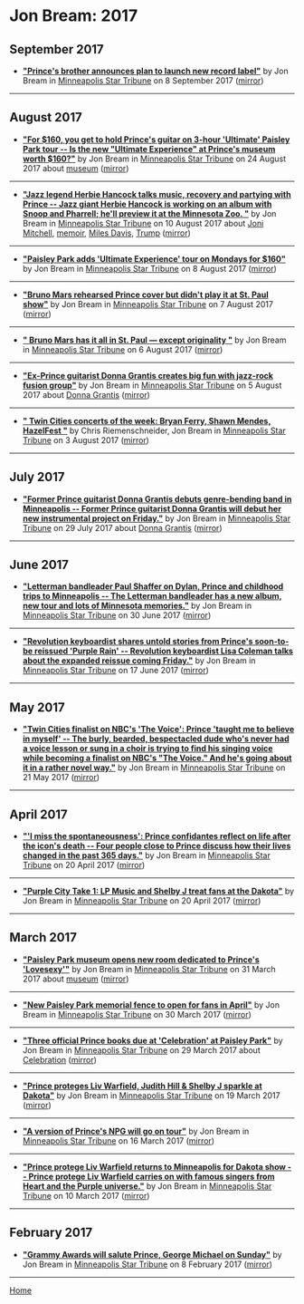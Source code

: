 # Jon Bream: 2017

## September 2017

 - [**"Prince's brother announces plan to launch new record label"**](http://www.startribune.com/prince-s-brother-announces-plan-to-launch-new-record-label/443175193/) by Jon Bream in [Minneapolis Star Tribune](http://www.startribune.com/) on 8 September 2017 ([mirror](https://web.archive.org/web/*/http://www.startribune.com/prince-s-brother-announces-plan-to-launch-new-record-label/443175193/))

----

## August 2017

 - [**"For $160, you get to hold Prince's guitar on 3-hour 'Ultimate' Paisley Park tour -- Is the new "Ultimate Experience" at Prince's museum worth $160?"**](http://www.startribune.com/for-160-you-get-to-hold-prince-s-guitar-on-3-hour-ultimate-paisley-park-tour/441644933/) by Jon Bream in [Minneapolis Star Tribune](http://www.startribune.com/) on 24 August 2017 about [museum](../../topics/museum/index.md) ([mirror](https://web.archive.org/web/*/http://www.startribune.com/for-160-you-get-to-hold-prince-s-guitar-on-3-hour-ultimate-paisley-park-tour/441644933/))

----

 - [**"Jazz legend Herbie Hancock talks music, recovery and partying with Prince                                     -- Jazz giant Herbie Hancock is working on an album with Snoop and Pharrell; he'll preview it at the Minnesota Zoo. "**](http://www.startribune.com/jazz-legend-herbie-hancock-talks-music-recovery-and-partying-with-prince/439675873/) by Jon Bream in [Minneapolis Star Tribune](http://www.startribune.com/) on 10 August 2017 about [Joni Mitchell](../../topics/joni-mitchell/index.md), [memoir](../../topics/memoir/index.md), [Miles Davis](../../topics/miles-davis/index.md), [Trump](../../topics/trump/index.md) ([mirror](https://web.archive.org/web/*/http://www.startribune.com/jazz-legend-herbie-hancock-talks-music-recovery-and-partying-with-prince/439675873/))

----

 - [**"Paisley Park adds 'Ultimate Experience' tour on Mondays for $160"**](http://www.startribune.com/paisley-park-adds-ultimate-experience-tour-on-mondays-for-160/439138733/) by Jon Bream in [Minneapolis Star Tribune](http://www.startribune.com/) on 8 August 2017 ([mirror](https://web.archive.org/web/*/http://www.startribune.com/paisley-park-adds-ultimate-experience-tour-on-mondays-for-160/439138733/))

----

 - [**"Bruno Mars rehearsed Prince cover but didn't play it at St. Paul show"**](http://www.startribune.com/bruno-mars-rehearsed-prince-cover-but-didn-t-play-it-at-st-paul-show/439070063/) by Jon Bream in [Minneapolis Star Tribune](http://www.startribune.com/) on 7 August 2017 ([mirror](https://web.archive.org/web/*/http://www.startribune.com/bruno-mars-rehearsed-prince-cover-but-didn-t-play-it-at-st-paul-show/439070063/))

----

 - [**"
                                            Bruno Mars has it all in St. Paul — except originality
                                    "**](http://www.startribune.com/bruno-mars-has-it-all-in-st-paul-show-except-originality/438815383/) by Jon Bream in [Minneapolis Star Tribune](http://www.startribune.com/) on 6 August 2017 ([mirror](https://web.archive.org/web/*/http://www.startribune.com/bruno-mars-has-it-all-in-st-paul-show-except-originality/438815383/))

----

 - [**"Ex-Prince guitarist Donna Grantis creates big fun with jazz-rock fusion group"**](http://www.startribune.com/ex-prince-guitarist-donna-grantis-creates-big-fun-with-jazz-rock-fusion-group/438738623/) by Jon Bream in [Minneapolis Star Tribune](http://www.startribune.com/) on 5 August 2017 about [Donna Grantis](../../topics/donna-grantis/index.md) ([mirror](https://web.archive.org/web/*/http://www.startribune.com/ex-prince-guitarist-donna-grantis-creates-big-fun-with-jazz-rock-fusion-group/438738623/))

----

 - [**"
                                            Twin Cities concerts of the week: Bryan Ferry, Shawn Mendes, HazelFest
                                    "**](http://www.startribune.com/twin-cities-concerts-of-the-week-bryan-ferry-shawn-mendes-hazelfest/438320523/) by Chris Riemenschneider, Jon Bream in [Minneapolis Star Tribune](http://www.startribune.com/) on 3 August 2017 ([mirror](https://web.archive.org/web/*/http://www.startribune.com/twin-cities-concerts-of-the-week-bryan-ferry-shawn-mendes-hazelfest/438320523/))

----

## July 2017

 - [**"Former Prince guitarist Donna Grantis debuts genre-bending band in Minneapolis -- Former Prince guitarist Donna Grantis will debut her new instrumental project on Friday."**](http://www.startribune.com/former-prince-guitarist-donna-grantis-debuts-genre-bending-band-in-minneapolis/437048403/) by Jon Bream in [Minneapolis Star Tribune](http://www.startribune.com/) on 29 July 2017 about [Donna Grantis](../../topics/donna-grantis/index.md) ([mirror](https://web.archive.org/web/*/http://www.startribune.com/former-prince-guitarist-donna-grantis-debuts-genre-bending-band-in-minneapolis/437048403/))

----

## June 2017

 - [**"Letterman bandleader Paul Shaffer on Dylan, Prince and childhood trips to Minneapolis -- The Letterman bandleader has a new album, new tour and lots of Minnesota memories."**](http://www.startribune.com/letterman-bandleader-paul-shaffer-on-dylan-prince-and-childhood-trips-to-minneapolis/431565983/) by Jon Bream in [Minneapolis Star Tribune](http://www.startribune.com/) on 30 June 2017 ([mirror](https://web.archive.org/web/*/http://www.startribune.com/letterman-bandleader-paul-shaffer-on-dylan-prince-and-childhood-trips-to-minneapolis/431565983/))

----

 - [**"Revolution keyboardist shares untold stories from Prince's soon-to-be reissued 'Purple Rain' -- Revolution keyboardist Lisa Coleman talks about the expanded reissue coming Friday."**](http://www.startribune.com/revolution-keyboardist-shares-untold-stories-from-prince-s-soon-to-be-reissued-purple-rain/428738003/) by Jon Bream in [Minneapolis Star Tribune](http://www.startribune.com/) on 17 June 2017 ([mirror](https://web.archive.org/web/*/http://www.startribune.com/revolution-keyboardist-shares-untold-stories-from-prince-s-soon-to-be-reissued-purple-rain/428738003/))

----

## May 2017

 - [**"Twin Cities finalist on NBC's 'The Voice': Prince 'taught me to believe in myself' -- The burly, bearded, bespectacled dude who's never had a voice lesson or sung in a choir is trying to find his singing voice while becoming a finalist on NBC's "The Voice." And he's going about it in a rather novel way."**](http://www.startribune.com/twin-cities-finalist-on-nbc-s-the-voice-prince-taught-me-to-believe-in-myself/423524923/) by Jon Bream in [Minneapolis Star Tribune](http://www.startribune.com/) on 21 May 2017 ([mirror](https://web.archive.org/web/*/http://www.startribune.com/twin-cities-finalist-on-nbc-s-the-voice-prince-taught-me-to-believe-in-myself/423524923/))

----

## April 2017

 - [**"'I miss the spontaneousness': Prince confidantes reflect on life after the icon's death -- Four people close to Prince discuss how their lives changed in the past 365 days."**](http://www.startribune.com/i-miss-the-spontaneousness-prince-confidantes-reflect-on-life-after-the-megastar-s-death/419969643/) by Jon Bream in [Minneapolis Star Tribune](http://www.startribune.com/) on 20 April 2017 ([mirror](https://web.archive.org/web/*/http://www.startribune.com/i-miss-the-spontaneousness-prince-confidantes-reflect-on-life-after-the-megastar-s-death/419969643/))

----

 - [**"Purple City Take 1: LP Music and Shelby J treat fans at the Dakota"**](http://www.startribune.com/purple-city-take-1-lp-music-and-shelby-j-treat-fans-at-the-dakota/419926573/) by Jon Bream in [Minneapolis Star Tribune](http://www.startribune.com/) on 20 April 2017 ([mirror](https://web.archive.org/web/*/http://www.startribune.com/purple-city-take-1-lp-music-and-shelby-j-treat-fans-at-the-dakota/419926573/))

----

## March 2017

 - [**"Paisley Park museum opens new room dedicated to Prince's 'Lovesexy'"**](http://www.startribune.com/paisley-park-museum-opens-new-room-dedicated-to-prince-s-lovesexy/417745653/) by Jon Bream in [Minneapolis Star Tribune](http://www.startribune.com/) on 31 March 2017 about [museum](../../topics/museum/index.md) ([mirror](https://web.archive.org/web/*/http://www.startribune.com/paisley-park-museum-opens-new-room-dedicated-to-prince-s-lovesexy/417745653/))

----

 - [**"New Paisley Park memorial fence to open for fans in April"**](http://www.startribune.com/new-paisley-park-memorial-fence-to-open-for-fans-in-april/417735013/) by Jon Bream in [Minneapolis Star Tribune](http://www.startribune.com/) on 30 March 2017 ([mirror](https://web.archive.org/web/*/http://www.startribune.com/new-paisley-park-memorial-fence-to-open-for-fans-in-april/417735013/))

----

 - [**"Three official Prince books due at 'Celebration' at Paisley Park"**](http://www.startribune.com/three-official-prince-books-due-at-celebration-at-paisley-park/417539473/) by Jon Bream in [Minneapolis Star Tribune](http://www.startribune.com/) on 29 March 2017 about [Celebration](../../topics/celebration/index.md) ([mirror](https://web.archive.org/web/*/http://www.startribune.com/three-official-prince-books-due-at-celebration-at-paisley-park/417539473/))

----

 - [**"Prince proteges Liv Warfield, Judith Hill & Shelby J sparkle at Dakota"**](http://www.startribune.com/prince-proteges-liv-warfield-judith-hill-shelby-j-sparkle-at-dakota/416564103/) by Jon Bream in [Minneapolis Star Tribune](http://www.startribune.com/) on 19 March 2017 ([mirror](https://web.archive.org/web/*/http://www.startribune.com/prince-proteges-liv-warfield-judith-hill-shelby-j-sparkle-at-dakota/416564103/))

----

 - [**"A version of Prince's NPG will go on tour"**](http://www.startribune.com/a-version-of-prince-s-npg-will-go-on-tour/416357484/) by Jon Bream in [Minneapolis Star Tribune](http://www.startribune.com/) on 16 March 2017 ([mirror](https://web.archive.org/web/*/http://www.startribune.com/a-version-of-prince-s-npg-will-go-on-tour/416357484/))

----

 - [**"Prince protege Liv Warfield returns to Minneapolis for Dakota show -- Prince protege Liv Warfield carries on with famous singers from Heart and the Purple universe."**](http://www.startribune.com/prince-prot-xe9-g-xe9-e-liv-warfield-returns-to-minneapolis-to-perform-at-dakota/415818874/) by Jon Bream in [Minneapolis Star Tribune](http://www.startribune.com/) on 10 March 2017 ([mirror](https://web.archive.org/web/*/http://www.startribune.com/prince-prot-xe9-g-xe9-e-liv-warfield-returns-to-minneapolis-to-perform-at-dakota/415818874/))

----

## February 2017

 - [**"Grammy Awards will salute Prince, George Michael on Sunday"**](http://www.startribune.com/grammy-awards-will-salute-prince-george-michael-on-sunday/413214213/) by Jon Bream in [Minneapolis Star Tribune](http://www.startribune.com/) on 8 February 2017 ([mirror](https://web.archive.org/web/*/http://www.startribune.com/grammy-awards-will-salute-prince-george-michael-on-sunday/413214213/))

----

[Home](../)
